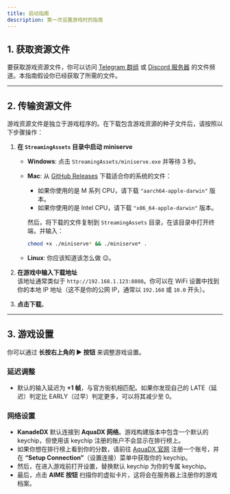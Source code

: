 ```yaml
---
title: 启动指南
description: 第一次设置游戏时的指南
---
```


## **1. 获取资源文件**

要获取游戏资源文件，你可以访问 [Telegram 群组](https://kdx.nightcord.com.de/zh/general/community) 或 [Discord 服务器](https://kdx.nightcord.com.de/zh/general/community) 的文件频道。本指南假设你已经获取了所需的文件。

---

## **2. 传输资源文件**

游戏资源文件是独立于游戏程序的。在下载包含游戏资源的种子文件后，请按照以下步骤操作：

1. **在 `StreamingAssets` 目录中启动 miniserve**
    - **Windows**: 点击 `StreamingAssets/miniserve.exe` 并等待 3 秒。
    - **Mac**: 从 [GitHub Releases](https://github.com/svenstaro/miniserve/releases/tag/v0.29.0) 下载适合你的系统的文件：
        - 如果你使用的是 M 系列 CPU，请下载 `"aarch64-apple-darwin"` 版本。
        - 如果你使用的是 Intel CPU，请下载 `"x86_64-apple-darwin"` 版本。

        然后，将下载的文件复制到 `StreamingAssets` 目录，在该目录中打开终端，并输入：

      ```bash
      chmod +x ./miniserve* && ./miniserve* .
      ```

    - **Linux**: 你应该知道该怎么做 😉。
    
2. **在游戏中输入下载地址**  
   该地址通常类似于 `http://192.168.1.123:8080`。你可以在 WiFi 设置中找到你的本地 IP 地址（这不是你的公网 IP，通常以 `192.168` 或 `10.0` 开头）。

3. **点击下载**。

---

## **3. 游戏设置**

你可以通过 **长按右上角的 ▶️ 按钮** 来调整游戏设置。

### **延迟调整**

- 默认的输入延迟为 **+1 帧**，与官方街机相匹配。如果你发现自己的 LATE（延迟）判定比 EARLY（过早）判定更多，可以将其减少至 0。

### **网络设置**

- **KanadeDX** 默认连接到 **AquaDX 网络**。游戏构建版本中包含一个默认的 keychip，但使用该 keychip 注册的账户不会显示在排行榜上。
- 如果你想在排行榜上看到你的分数，请前往 [AquaDX 官网](https://aquadx.net/) 注册一个账号，并在 **“Setup Connection”**（设置连接）菜单中获取你的 keychip。
- 然后，在进入游戏前打开设置，替换默认 keychip 为你的专属 keychip。
- 最后，点击 **AIME 按钮** 扫描你的虚拟卡片，这将会在服务器上注册你的游戏档案。

